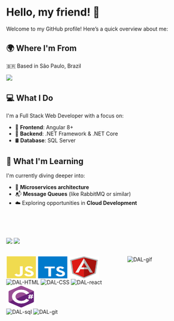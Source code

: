 # Hello, my friend! 🖖

Welcome to my GitHub profile! Here’s a quick overview about me:

## 🌍 Where I'm From  
🇧🇷 Based in São Paulo, Brazil

<img   src="https://github-readme-stats.vercel.app/api/top-langs/?username=dalmasiof&layout=compact&langs_count=7&theme=highcontrast"/>

## 💻 What I Do  
I'm a Full Stack Web Developer with a focus on:

- 🔧 **Frontend**: Angular 8+  
- 🔩 **Backend**: .NET Framework & .NET Core  
- 🛢️ **Database**: SQL Server

## 🚀 What I'm Learning  
I'm currently diving deeper into:

- 🧩 **Microservices architecture**
- 📬 **Message Queues** (like RabbitMQ or similar)
- ☁️ Exploring opportunities in **Cloud Development**

<br/>
<br/>
<br/>

  <a href = "mailto:dalmasiof@gmail.com"><img src="https://img.shields.io/badge/-Gmail-%23333?style=for-the-badge&logo=gmail&logoColor=white" target="_blank"></a>
  <a href="https://www.linkedin.com/in/dalmasio-fernandes-de-oliveira-filho-741a74147/" target="_blank"><img src="https://img.shields.io/badge/-LinkedIn-%230077B5?style=for-the-badge&logo=linkedin&logoColor=white" target="_blank"></a> 
  
## 
  
<img align="right" alt="DAL-gif" height="140" width="180" src="https://gist.githubusercontent.com/patevs/b007a0e98fb216438d4cbf559fac4166/raw/88f20c9d749d756be63f22b09f3c4ac570bc5101/programming.gif">

<p>

  <img align="center" alt="DAL-Js" height="60" width="80" src="https://raw.githubusercontent.com/devicons/devicon/master/icons/javascript/javascript-plain.svg">
  <img align="center" alt="DAL-Ts" height="60" width="80" src="https://raw.githubusercontent.com/devicons/devicon/master/icons/typescript/typescript-plain.svg">
  <img align="center" alt="DAL-angular" height="60" width="80" src="https://raw.githubusercontent.com/devicons/devicon/master/icons/angularjs/angularjs-original.svg">
  <img align="center" alt="DAL-HTML" height="60" width="80" src="https://cdn.jsdelivr.net/gh/devicons/devicon/icons/html5/html5-original.svg">
  <img align="center" alt="DAL-CSS" height="60" width="80" src="https://cdn.jsdelivr.net/gh/devicons/devicon/icons/css3/css3-original.svg">
  <img align="center" alt="DAL-react" height="60" width="80" src="https://cdn.jsdelivr.net/gh/devicons/devicon/icons/react/react-original.svg">
  <img align="center" alt="DAL-Csharp" height="60" width="80" src="https://raw.githubusercontent.com/devicons/devicon/master/icons/csharp/csharp-original.svg">
  <br>
  <img align="center" alt="DAL-sql" height="60" width="80" src="https://cdn.jsdelivr.net/gh/devicons/devicon/icons/mysql/mysql-original.svg" />
  <img align="center" alt="DAL-git" height="60" width="80" src="https://cdn.jsdelivr.net/gh/devicons/devicon/icons/git/git-original.svg" />
</p>

     
     
